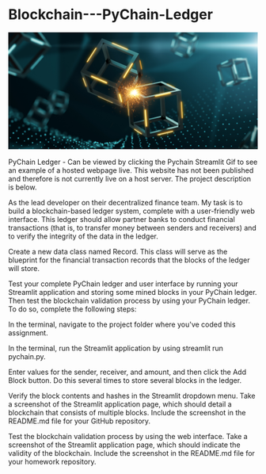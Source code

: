 # Blockchain---PyChain-Ledger

![](Images/application-image.png)

PyChain Ledger - Can be viewed by clicking the Pychain Streamlit Gif to see an example of a hosted webpage live.  This website has not been published and therefore is not currently live on a host server.  The project description is below. 

As the lead developer on their decentralized finance team.  My task is to build a blockchain-based ledger system, complete with a user-friendly web interface. This ledger should allow partner banks to conduct financial transactions (that is, to transfer money between senders and receivers) and to verify the integrity of the data in the ledger.

Create a new data class named Record. This class will serve as the blueprint for the financial transaction records that the blocks of the ledger will store.



Test your complete PyChain ledger and user interface by running your Streamlit application and storing some mined blocks in your PyChain ledger. Then test the blockchain validation process by using your PyChain ledger. To do so, complete the following steps:


In the terminal, navigate to the project folder where you've coded this assignment.


In the terminal, run the Streamlit application by using streamlit run pychain.py.


Enter values for the sender, receiver, and amount, and then click the Add Block button. Do this several times to store several blocks in the ledger.


Verify the block contents and hashes in the Streamlit dropdown menu. Take a screenshot of the Streamlit application page, which should detail a blockchain that consists of multiple blocks. Include the screenshot in the README.md file for your GitHub repository.


Test the blockchain validation process by using the web interface. Take a screenshot of the Streamlit application page, which should indicate the validity of the blockchain. Include the screenshot in the README.md file for your homework repository.
